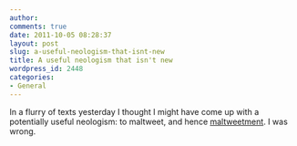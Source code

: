 ```yaml
---
author:
comments: true
date: 2011-10-05 08:28:37
layout: post
slug: a-useful-neologism-that-isnt-new
title: A useful neologism that isn't new
wordpress_id: 2448
categories:
- General
---
```


In a flurry of texts yesterday I thought I might have come up with a potentially useful neologism: to maltweet, and hence [maltweetment](http://www.scientificamerican.com/article.cfm?id=the-false-promise-of-biofuels). I was wrong.
